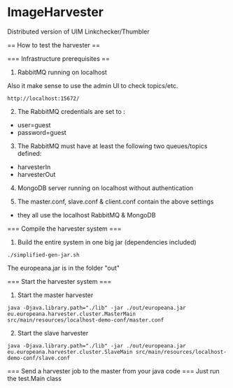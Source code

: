 ImageHarvester
==============

Distributed version of UIM Linkchecker/Thumbler

== How to test the harvester ==

=== Infrastructure prerequisites ==

1. RabbitMQ running on localhost

Also it make sense to use the admin UI to check topics/etc.

```
http://localhost:15672/
```

2. The RabbitMQ credentials are set to :
- user=guest
- password=guest

3. The RabbitMQ must have at least the following two queues/topics defined:
- harvesterIn  
- harvesterOut

4. MongoDB server running on localhost without authentication

5. The master.conf, slave.conf & client.conf contain the above settings 
- they all use the localhost RabbitMQ & MongoDB

=== Compile the harvester system ===

1. Build the entire system in one big jar (dependencies included)
```
./simplified-gen-jar.sh
```

The europeana.jar is in the folder "out"

=== Start the harvester system ===

1. Start the master harvester

```
java -Djava.library.path="./lib" -jar ./out/europeana.jar eu.europeana.harvester.cluster.MasterMain src/main/resources/localhost-demo-conf/master.conf
``` 

2. Start the slave harvester

```
java -Djava.library.path="./lib" -jar ./out/europeana.jar eu.europeana.harvester.cluster.SlaveMain src/main/resources/localhost-demo-conf/slave.conf
``` 

=== Send a harvester job to the master from your java code ===
Just run the test.Main class

